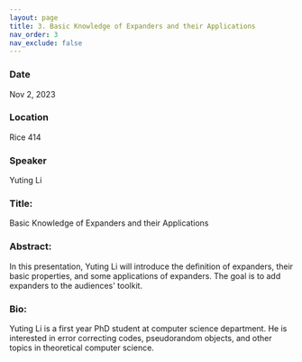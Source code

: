 ```yaml
---
layout: page
title: 3. Basic Knowledge of Expanders and their Applications
nav_order: 3
nav_exclude: false
---
```


### Date
Nov 2, 2023

### Location
Rice 414

### Speaker
Yuting Li

### Title:
Basic Knowledge of Expanders and their Applications

### Abstract:
In this presentation, Yuting Li will introduce the definition of expanders, their basic properties, and some applications of expanders. The goal is to add expanders to the audiences' toolkit.

### Bio:
Yuting Li is a first year PhD student at computer science department. He is interested in error correcting codes, pseudorandom objects, and other topics in theoretical computer science. 

